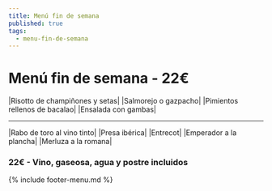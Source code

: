 ```yaml
---
title: Menú fin de semana
published: true
tags:
  - menu-fin-de-semana
---
```


# Menú fin de semana - 22€

|Risotto de champiñones y setas|
|Salmorejo o gazpacho|
|Pimientos rellenos de bacalao|
|Ensalada con gambas|

------

|Rabo de toro al vino tinto|
|Presa ibérica|
|Entrecot|
|Emperador a la plancha|
|Merluza a la romana|

### 22€ - Vino, gaseosa, agua y postre incluidos

{% include footer-menu.md %}
